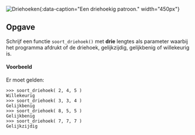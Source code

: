 ![Driehoeken](media/triangles.png "Driehoeken"){:data-caption="Een driehoekig patroon." width="450px"}

## Opgave
Schrijf een functie `soort_driehoek()` met **drie** lengtes als parameter waarbij het programma afdrukt of de driehoek, gelijkzijdig, gelijkbenig of willekeurig is.

#### Voorbeeld
Er moet gelden:
```
>>> soort_driehoek( 2, 4, 5 )
Willekeurig
>>> soort_driehoek( 3, 3, 4 )
Gelijkbenig
>>> soort_driehoek( 8, 5, 5 )
Gelijkbenig
>>> soort_driehoek( 7, 7, 7 )
Gelijkzijdig
```
